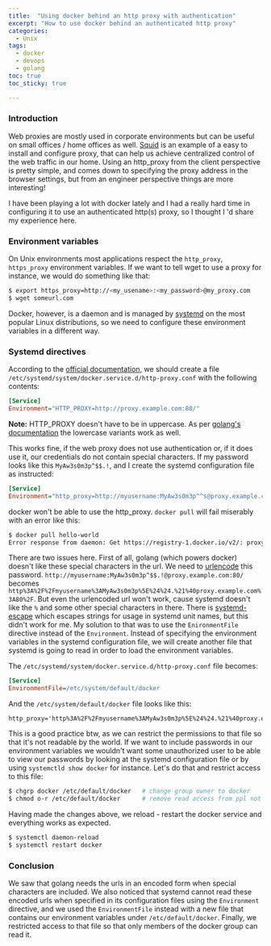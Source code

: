 ```yaml
---
title:  "Using docker behind an http proxy with authentication"
excerpt: "How to use docker behind an authenticated http proxy"
categories: 
  - Unix
tags:
  - docker
  - devops
  - golang
toc: true
toc_sticky: true

---
```



### Introduction

Web proxies are mostly used in corporate environments but can be useful on small offices / home offices as well. [Squid](http://www.squid-cache.org/)
is an example of a easy to install and configure proxy, that can help us achieve centralized control of the web traffic
in our home. Using an http_proxy from the client perspective is pretty simple, and comes down to specifying the proxy
address in the browser settings, but from an engineer perspective things are more interesting!

I have been playing a lot with docker lately and I had a really hard time in configuring it to use an authenticated
http(s) proxy, so I thought I 'd share my experience here.

### Environment variables

On Unix environments most applications respect the `http_proxy`, `https_proxy` environment variables. If we want to 
tell wget to use a proxy for instance, we would do something like that:

```bash
$ export https_proxy=http://<my_usename>:<my_password>@my_proxy.com
$ wget someurl.com
```

Docker, however, is a daemon and is managed by [systemd](https://wiki.archlinux.org/index.php/systemd) on the most
popular Linux distributions, so we need to configure these environment variables in a different way.

### Systemd directives

According to the [official documentation](https://docs.docker.com/config/daemon/systemd/), we should create a file 
`/etc/systemd/system/docker.service.d/http-proxy.conf` with the following contents:

```ini
[Service]
Environment="HTTP_PROXY=http://proxy.example.com:80/"
```

<p class="notice--info">
    <strong>Note:</strong> HTTP_PROXY doesn't have to be in uppercase. As per 
    <a href="https://golang.org/src/net/http/transport.go?s=13180:13237#L329">golang's documentation</a>
    the lowercase variants work as well.
</p>

This works fine, if the web proxy does not use authentication or, if it does use it, our credentials do not
contain special characters. If my password looks like this `MyAw3s0m3p^$$.!`, and I create the systemd configuration
file as instructed:

```ini
[Service]
Environment="http_proxy=http://myusername:MyAw3s0m3p^^s@proxy.example.com:80/"
```

docker won't be able to use the http_proxy. `docker pull` will fail miserably with an error like this:

```bash
$ docker pull hello-world
Error response from daemon: Get https://registry-1.docker.io/v2/: proxyconnect tcp: dial tcp: lookup http: no such host
```

There are two issues here. First of all, golang (which powers docker) doesn't like these special characters in the url. We
need to [urlencode](https://www.url-encode-decode.com/) this password. `http://myusername:MyAw3s0m3p^$$.!@proxy.example.com:80/`
becomes `http%3A%2F%2Fmyusername%3AMyAw3s0m3p%5E%24%24.%21%40proxy.example.com%3A80%2F`. But even the urlencoded url won't work,
cause systemd doesn't like the `%` and some other special characters in there. There is [systemd-escape](https://www.freedesktop.org/software/systemd/man/systemd-escape.html) 
which escapes strings for usage in systemd unit names, but this didn't work for me. My solution to that was to use the `EnironmentFile`
directive instead of the `Environment`. Instead of specifying the environment variables in the systemd configuration file,
we will create another file that systemd is going to read in order to load the environment variables. 

The `/etc/systemd/system/docker.service.d/http-proxy.conf` file becomes:
```ini
[Service]
EnvironmentFile=/etc/system/default/docker
```

And the `/etc/system/default/docker` file looks like this:

```
http_proxy='http%3A%2F%2Fmyusername%3AMyAw3s0m3p%5E%24%24.%21%40proxy.example.com%3A80%2F'
```

This is a good practice btw, as we can restrict the permissions to that file so that it's not readable by the world. If
we want to include passwords in our environment variables we wouldn't want some unauthorized user to be able to view our
passwords by looking at the systemd configuration file or by using `systemctld show docker` for instance. Let's do that
and restrict access to this file:

```bash
$ chgrp docker /etc/default/docker   # change group owner to docker
$ chmod o-r /etc/default/docker      # remove read access from ppl not in the docker group
```


Having made the changes above, we reload - restart the docker service and everything works as expected.

```bash
$ systemctl daemon-reload
$ systemctl restart docker
```

### Conclusion

We saw that golang needs the urls in an encoded form when special characters are included. We also noticed that systemd
cannot read these encoded urls when specified in its configuration files using the `Environment` directive, and we used
the `EnvironmentFile` instead with a new file that contains our environment variables under `/etc/default/docker`. Finally,
we restricted access to that file so that only members of the docker group can read it.